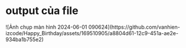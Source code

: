 <h1>output của file</h1>
![Ảnh chụp màn hình 2024-06-01 090624](https://github.com/vanhien-izcode/Happy_Birthday/assets/169510905/a8804d61-12c9-451a-ae2e-934ba1b755e2)

